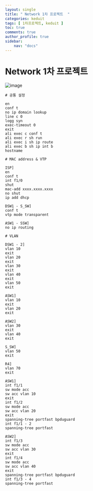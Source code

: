 ```yaml
---
layout: single
title: " Network 1차 프로젝트  "
categories: keduit
tags: [ 1차프로젝트, keduit ]
toc: true 
comments: true
author_profile: true
sidebar:
    nav: "docs"
---
```


# Network 1차 프로젝트 

![image](https://user-images.githubusercontent.com/128279031/232382761-34db15bb-cc05-4700-b6a1-00bbf143863b.png)

```
# 공통 설정

en
conf t
no ip domain lookup
line c 0
logg syn
exec-timeout 0
exit
ali exec c conf t
ali exec r sh run
ali exec i sh ip route
ali exec b sh ip int b 
hostname
```

```
# MAC address & VTP

ISP]
en
conf t
int f1/0
shut
mac-add xxxx.xxxx.xxxx
no shut
ip add dhcp

DSW1 - S_SW]
conf t
vtp mode transparent

ASW1 - SSW]
no ip routing
```

```
# VLAN

DSW1 - 2]
vlan 10
exit
vlan 20
exit
vlan 30
exit
vlan 40
exit
vlan 50
exit

ASW1]
vlan 10
exit
vlan 20
exit

ASW2]
vlan 30
exit
vlan 40
exit

S_SW]
vlan 50
exit

R4]
vlan 70
exit

ASW1]
int f1/1
sw mode acc
sw acc vlan 10
exit
int f1/2
sw mode acc
sw acc vlan 20
exit
spanning-tree portfast bpduguard
int f1/1 - 2
spanning-tree portfast

ASW2]
int f1/3
sw mode acc
sw acc vlan 30
exit
int f1/4
sw mode acc
sw acc vlan 40
exit
spanning-tree portfast bpduguard
int f1/3 - 4
spanning-tree portfast
```

```

